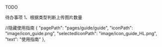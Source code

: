 TODO

待办事项
  1、根据类型判断上传图片数量

//隐藏使用指南
      {
        "pagePath": "pages/guide/guide",
        "iconPath": "image/icon_guide.png",
        "selectedIconPath": "image/icon_guide_HL.png",
        "text": "使用指南"
      },
      